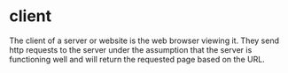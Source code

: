 # client

The client of a server or website is the web browser viewing it. They send http requests to the server under the assumption that the server is functioning well and will return the requested page based on the URL.

